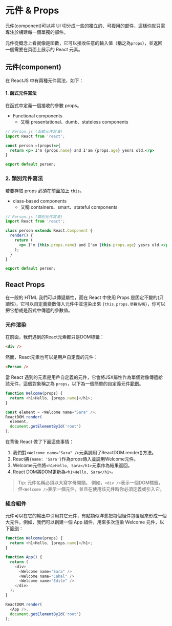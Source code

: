 # 元件 & Props
元件(component)可以將 UI 切分成一些的獨立的、可複用的部件，這樣你就只需專注於構建每一個單獨的部件。

元件從概念上看就像是函數，它可以接收任意的輸入值（稱之為`props`），並返回一個需要在頁面上展示的 React 元素。

## 元件(component)
在 ReactJS 中有兩種元件寫法，如下：

#### 1. 函式元件寫法

在函式中定義一個接收的參數 props。

- Functional components
  - 又稱 presentational、dumb、stateless components

```jsx
// Person.js (函式元件寫法)
import React from 'react';

const person =(props)=>{
  return <p> I'm {props.name} and I'am {props.age} yesrs old.</p>
}

export default person;
```

### 2. 類別元件寫法

若要存取 props 必須在前面加上 `this`。
- class-based components
  - 又稱 containers、smart、stateful components

```jsx
// Person.js (類別元件寫法)
import React from 'react';

class person extends React.Component {
  render() {
    return (
      <p> I'm {this.props.name} and I'am {this.props.age} yesrs old.</p>
    );
  }
}

export default person;
```

## React Props
在一般的 HTML 我們可以傳遞屬性，而在 React 中使用 Props 是固定不變的(只讀性)，它可以自定義變數傳入元件中並渲染出來 `{this.props.參數名稱}`，你可以把它想成是函式中傳遞的參數值。

### 元件渲染
在前面，我們遇到的React元素都只是DOM標籤：

```html
<div />
```

然而，React元素也可以是用戶自定義的元件：

```html
<Person />
```

當 React 遇到的元素是用戶自定義的元件，它會將JSX屬性作為單個對像傳遞給該元件，這個對象稱之為 `props`，以下為一個簡單的自定義元件[範例](https://codepen.io/gaearon/pen/YGYmEG?editors=0010)。

```js
function Welcome(props) {
  return <h1>Hello, {props.name}</h1>;
}

const element = <Welcome name="Sara" />;
ReactDOM.render(
  element,
  document.getElementById('root')
);
```

在背後 React 做了下面這些事情：
1. 我們對`<Welcome name="Sara" />`元素調用了ReactDOM.render()方法。
2. React將`{name: 'Sara'}`作為props傳入並調用Welcome元件。
3. Welcome元件將`<h1>Hello, Sara</h1>`元素作為結果返回。
4. React DOM將DOM更新為`<h1>Hello, Sara</h1>`。

> Tip: 元件名稱必須以大寫字母開頭。 例如，`<div />`表示一個DOM標籤，但`<Welcome />`表示一個元件，並且在使用該元件時你必須定義或引入它。

### 組合組件
元件可以在它的輸出中引用其它元件，有點類似洋蔥把每個組件包覆起來形成一個大元件，例如，我們可以創建一個 App 組件，用來多次渲染 Welcome 元件，以下[範例](https://codepen.io/gaearon/pen/KgQKPr?editors=0010)：

```js
function Welcome(props) {
  return <h1>Hello, {props.name}</h1>;
}

function App() {
  return (
    <div>
      <Welcome name="Sara" />
      <Welcome name="Cahal" />
      <Welcome name="Edite" />
    </div>
  );
}

ReactDOM.render(
  <App />,
  document.getElementById('root')
);
```